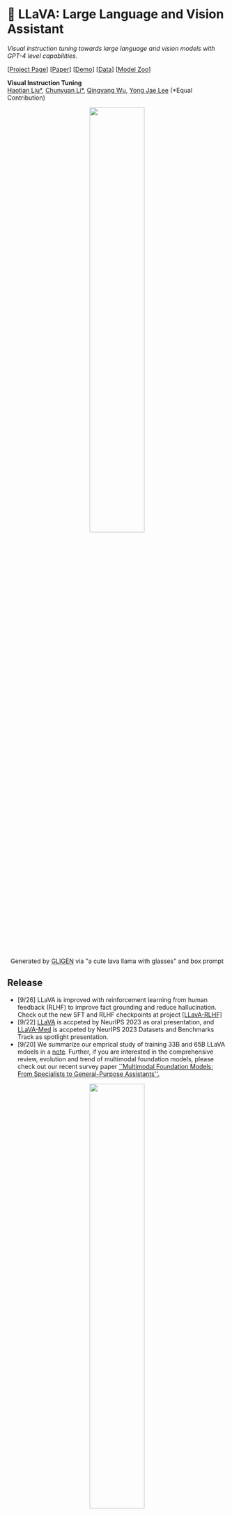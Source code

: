 # 🌋 LLaVA: Large Language and Vision Assistant

*Visual instruction tuning towards large language and vision models with GPT-4 level capabilities.*

[[Project Page](https://llava-vl.github.io/)] [[Paper](https://arxiv.org/abs/2304.08485)] [[Demo](https://llava.hliu.cc/)]  [[Data](https://github.com/haotian-liu/LLaVA/blob/main/docs/Data.md)] [[Model Zoo](https://github.com/haotian-liu/LLaVA/blob/main/docs/MODEL_ZOO.md)]

**Visual Instruction Tuning** <br>
[Haotian Liu*](https://hliu.cc), [Chunyuan Li*](https://chunyuan.li/), [Qingyang Wu](https://scholar.google.ca/citations?user=HDiw-TsAAAAJ&hl=en/), [Yong Jae Lee](https://pages.cs.wisc.edu/~yongjaelee/) (*Equal Contribution)

<p align="center">
    <a href="https://llava.hliu.cc/"><img src="images/llava_logo.png" width="50%"></a> <br>
    Generated by <a href="https://gligen.github.io/">GLIGEN</a> via "a cute lava llama with glasses" and box prompt
</p>


## Release
- [9/26] LLaVA is improved with reinforcement learning from human feedback (RLHF) to improve fact grounding and reduce hallucination. Check out the new SFT and RLHF checkpoints at project [[LLavA-RLHF]](https://llava-rlhf.github.io/)
- [9/22] [LLaVA](https://arxiv.org/abs/2304.08485) is accpeted by NeurIPS 2023 as oral presentation, and [LLaVA-Med](https://arxiv.org/abs/2306.00890) is accpeted by NeurIPS 2023 Datasets and Benchmarks Track as spotlight presentation.
- [9/20] We summarize our emprical study of training 33B and 65B LLaVA mdoels in a [note](https://arxiv.org/abs/2309.09958). Further, if you are interested in the comprehensive review, evolution and trend of multimodal foundation models, please check out our recent survey paper [``Multimodal Foundation Models: From Specialists to General-Purpose Assistants''.](https://arxiv.org/abs/2309.10020)
<p align="center">
  <img src="https://github.com/Computer-Vision-in-the-Wild/CVinW_Readings/blob/main/images/mfm_evolution.jpeg?raw=true" width=50%/>
</p>  

- [7/19] 🔥 We release a major upgrade, including support for LLaMA-2, LoRA training, 4-/8-bit inference, higher resolution (336x336), and a lot more. We release [LLaVA Bench](https://github.com/haotian-liu/LLaVA/blob/main/docs/LLaVA_Bench.md) for benchmarking open-ended visual chat with results from Bard and Bing-Chat. We also support and verify training with RTX 3090 and RTX A6000. Check out [LLaVA-from-LLaMA-2](https://github.com/haotian-liu/LLaVA/blob/main/docs/LLaVA_from_LLaMA2.md), [release notes](https://github.com/haotian-liu/LLaVA/blob/main/docs/Release_Notes.md#7192023), and our [model zoo](https://github.com/haotian-liu/LLaVA/blob/main/docs/MODEL_ZOO.md)!
- [6/26] [CVPR 2023 Tutorial](https://vlp-tutorial.github.io/) on **Large Multimodal Models: Towards Building and Surpassing Multimodal GPT-4**!  Please check out [[Slides](https://datarelease.blob.core.windows.net/tutorial/vision_foundation_models_2023/slides/Chunyuan_cvpr2023_tutorial_lmm.pdf)] [[Notes](https://arxiv.org/abs/2306.14895)] [[YouTube](https://youtu.be/mkI7EPD1vp8)] [[Bilibli](https://www.bilibili.com/video/BV1Ng4y1T7v3/)].
- [6/11] We released the preview for the most requested feature: DeepSpeed and LoRA support!  Please see documentations [here](./docs/LoRA.md).
- [6/1] We released **LLaVA-Med: Large Language and Vision Assistant for Biomedicine**, a step towards building biomedical domain large language and vision models with GPT-4 level capabilities.  Checkout the [paper](https://arxiv.org/abs/2306.00890) and [page](https://github.com/microsoft/LLaVA-Med).
- [5/13] Interested in quantifying the emerged **zero-shot OCR** performance of LLaVA and open-sourced LMM? Please check out the paper ["On the Hidden Mystery of OCR in Large Multimodal Models"](https://arxiv.org/abs/2305.07895), where LLaVA consistently outperforms miniGPT4 on 17 out of 18 datasets, despite LlaVA being trained with an order of magnitude smaller training data.
- [5/6] We are releasing [LLaVA-Lighting-MPT-7B-preview](https://huggingface.co/liuhaotian/LLaVA-Lightning-MPT-7B-preview), based on MPT-7B-Chat!  See [here](#LLaVA-MPT-7b) for more details.
- [5/2] 🔥 We are releasing LLaVA-Lighting!  Train a lite, multimodal GPT-4 with just $40 in 3 hours!  See [here](#train-llava-lightning) for more details.
- [5/2] We upgrade LLaVA package to v0.1 to support Vicuna v0 and v1 checkpoints, please upgrade following instructions [here](#install).
- [4/30] Our checkpoint with Vicuna-7b-v0 has been released [here](#llava-7b)! This checkpoint is more accessible and device friendly.  Stay tuned for a major upgrade next week!
- [4/27] Thanks to the community effort, LLaVA-13B with 4-bit quantization allows you to run on a GPU with as few as 12GB VRAM!  Try it out [here](https://github.com/oobabooga/text-generation-webui/tree/main/extensions/llava).
- [4/17] 🔥 We released **LLaVA: Large Language and Vision Assistant**. We propose visual instruction tuning, towards building large language and vision models with GPT-4 level capabilities.  Checkout the [paper](https://arxiv.org/abs/2304.08485) and [demo](https://llava.hliu.cc/).

<!-- <a href="https://llava.hliu.cc/"><img src="assets/demo.gif" width="70%"></a> -->

[![Code License](https://img.shields.io/badge/Code%20License-Apache_2.0-green.svg)](https://github.com/tatsu-lab/stanford_alpaca/blob/main/LICENSE)
[![Data License](https://img.shields.io/badge/Data%20License-CC%20By%20NC%204.0-red.svg)](https://github.com/tatsu-lab/stanford_alpaca/blob/main/DATA_LICENSE)
**Usage and License Notices**: The data and checkpoint is intended and licensed for research use only. They are also restricted to uses that follow the license agreement of LLaMA, Vicuna and GPT-4. The dataset is CC BY NC 4.0 (allowing only non-commercial use) and models trained using the dataset should not be used outside of research purposes.


## Contents
- [Install](#install)
- [LLaVA Weights](#llava-weights)
- [Demo](#Demo)
- [Model Zoo](https://github.com/haotian-liu/LLaVA/blob/main/docs/MODEL_ZOO.md)
- [Dataset](https://github.com/haotian-liu/LLaVA/blob/main/docs/Data.md)
- [Train](#train)
- [Evaluation](#evaluation)

## Install

1. Clone this repository and navigate to LLaVA folder
```bash
git clone https://github.com/haotian-liu/LLaVA.git
cd LLaVA
```

2. Install Package
```Shell
conda create -n llava python=3.10 -y
conda activate llava
pip install --upgrade pip  # enable PEP 660 support
pip install -e .
```

3. Install additional packages for training cases
```
pip install ninja
pip install flash-attn --no-build-isolation
```

### Upgrade to latest code base

```Shell
git pull
pip uninstall transformers
pip install -e .
```

## LLaVA Weights
Please check out our [Model Zoo](https://github.com/haotian-liu/LLaVA/blob/main/docs/MODEL_ZOO.md) for all public LLaVA checkpoints, and the instructions of how to use the weights.

## Demo

To run our demo, you need to prepare LLaVA checkpoints locally.  Please follow the instructions [here](#llava-weights) to download the checkpoints.

### Gradio Web UI

To launch a Gradio demo locally, please run the following commands one by one. If you plan to launch multiple model workers to compare between different checkpoints, you only need to launch the controller and the web server *ONCE*.

#### Launch a controller
```Shell
python -m llava.serve.controller --host 0.0.0.0 --port 10000
```

#### Launch a gradio web server.
```Shell
python -m llava.serve.gradio_web_server --controller http://localhost:10000 --model-list-mode reload
```
You just launched the Gradio web interface. Now, you can open the web interface with the URL printed on the screen. You may notice that there is no model in the model list. Do not worry, as we have not launched any model worker yet. It will be automatically updated when you launch a model worker.

#### Launch a model worker

This is the actual *worker* that performs the inference on the GPU.  Each worker is responsible for a single model specified in `--model-path`.

```Shell
python -m llava.serve.model_worker --host 0.0.0.0 --controller http://localhost:10000 --port 40000 --worker http://localhost:40000 --model-path ./checkpoints/LLaVA-13B-v0
```
Wait until the process finishes loading the model and you see "Uvicorn running on ...".  Now, refresh your Gradio web UI, and you will see the model you just launched in the model list.

You can launch as many workers as you want, and compare between different model checkpoints in the same Gradio interface. Please keep the `--controller` the same, and modify the `--port` and `--worker` to a different port number for each worker.
```Shell
python -m llava.serve.model_worker --host 0.0.0.0 --controller http://localhost:10000 --port <different from 40000, say 40001> --worker http://localhost:<change accordingly, i.e. 40001> --model-path <ckpt2>
```

#### Launch a model worker (Multiple GPUs, when GPU VRAM <= 24GB)

If the VRAM of your GPU is less than 24GB (e.g., RTX 3090, RTX 4090, etc.), you may try running it with multiple GPUs. Our latest code base will automatically try to use multiple GPUs if you have more than one GPU. You can specify which GPUs to use with `CUDA_VISIBLE_DEVICES`. Below is an example of running with the first two GPUs.

```Shell
CUDA_VISIBLE_DEVICES=0,1 python -m llava.serve.model_worker --host 0.0.0.0 --controller http://localhost:10000 --port 40000 --worker http://localhost:40000 --model-path ./checkpoints/LLaVA-13B-v0
```

#### Launch a model worker (4-bit, 8-bit inference, quantized)

You can launch the model worker with quantized bits (4-bit, 8-bit), which allows you to run the inference with reduced GPU memory footprint, potentially allowing you to run on a GPU with as few as 12GB VRAM. Note that inference with quantized bits may not be as accurate as the full-precision model. Simply append `--load-4bit` or `--load-8bit` to the **model worker** command that you are executing. Below is an example of running with 4-bit quantization.

```Shell
python -m llava.serve.model_worker --host 0.0.0.0 --controller http://localhost:10000 --port 40000 --worker http://localhost:40000 --model-path liuhaotian/llava-llama-2-13b-chat-lightning-preview --load-4bit
```

#### Launch a model worker (LoRA weights, unmerged)

You can launch the model worker with LoRA weights, without merging them with the base checkpoint, to save disk space. There will be additional loading time, while the inference speed is the same as the merged checkpoints. Unmerged LoRA checkpoints do not have `lora-merge` in the model name, and are usually much smaller (less than 1GB) than the merged checkpoints (13G for 7B, and 25G for 13B).

To load unmerged LoRA weights, you simply need to pass an additional argument `--model-base`, which is the base LLM that is used to train the LoRA weights. You can check the base LLM of each LoRA weights in the [model zoo](https://github.com/haotian-liu/LLaVA/blob/main/docs/MODEL_ZOO.md).

```Shell
python -m llava.serve.model_worker --host 0.0.0.0 --controller http://localhost:10000 --port 40000 --worker http://localhost:40000 --model-path liuhaotian/llava-v1-0719-336px-lora-vicuna-13b-v1.3 --model-base lmsys/vicuna-13b-v1.3
```

### CLI Inference

Chat about images using LLaVA without the need of Gradio interface. It also supports multiple GPUs, 4-bit and 8-bit quantized inference. With 4-bit quantization, for our LLaVA-Lightning-MPT-7B, it uses less than 8GB VRAM on a single GPU.

```Shell
python -m llava.serve.cli \
    --model-path liuhaotian/LLaVA-Lightning-MPT-7B-preview \
    --image-file "https://llava-vl.github.io/static/images/view.jpg" \
    --load-4bit
```

<img src="images/demo_cli.gif" width="70%">

## Train

LLaVA training consists of two stages: (1) feature alignment stage: use approximately 600K filtered CC3M to connect a *frozen pretrained* vision encoder to a *frozen LLM*; (2) visual instruction tuning stage: use 150K GPT-generated multimodal instruction-following to teach the model to follow multimodal instructions.

LLaVA is trained on 8 A100 GPUs with 80GB memory. To train on fewer GPUs, you can reduce the `per_device_train_batch_size` and increase the `gradient_accumulation_steps` accordingly. Always keep the global batch size the same: `per_device_train_batch_size` x `gradient_accumulation_steps` x `num_gpus`.

### Hyperparameters
We use a similar set of hyperparameters as Vicuna in finetuning.  Both hyperparameters used in pretraining and finetuning are provided below.

1. Pretraining

| Hyperparameter | Global Batch Size | Learning rate | Epochs | Max length | Weight decay |
| --- | ---: | ---: | ---: | ---: | ---: |
| LLaVA-13B | 128 | 2e-3 | 1 | 2048 | 0 |

2. Finetuning

| Hyperparameter | Global Batch Size | Learning rate | Epochs | Max length | Weight decay |
| --- | ---: | ---: | ---: | ---: | ---: |
| LLaVA-13B | 32 | 2e-5 | 3 | 2048 | 0 |

### Prepare Vicuna checkpoints

Before you start, prepare our base model Vicuna, which is an instruction-tuned chatbot. Please download its weights [here](https://github.com/lm-sys/FastChat#model-weights).

Vicuna has two versions: v0 and v1, the main difference between them is the prompt of format. We support both. To ensure the best performance, you need to specify the correct prompt version corresponding to the weights you download: `v0` for `v0` weights, and `v1` for all Vicuna `v1.x` models.

### Pretrain (feature alignment)

Please download the subset of the CC3M dataset we use in the paper [here](https://huggingface.co/datasets/liuhaotian/LLaVA-CC3M-Pretrain-595K).

Pretrain takes around 4 hours for LLaVA-13B on 8x A100 (80G). It takes around 2 hours for 7B checkpoints.

We recommend training with DeepSpeed as it can save a lot of GPU RAM. We provide training script with DeepSpeed [here](https://github.com/haotian-liu/LLaVA/blob/main/scripts/pretrain.sh).

You may run this with a single A100 GPU with the following code.  Please note that the `per_device_train_batch_size` * `gradient_accumulation_steps` should be equal to 128 to keep the global batch size the same.

<details>
<summary>Pretrain: LLaVA-13B, 1x A100 (80G).  Time: ~33 hours.</summary>

```Shell
python llava/train/train_mem.py \
    --model_name_or_path ./checkpoints/vicuna-13b \
    --version [v0 or v1] \
    --data_path /path/to/cc3m_595k.json \
    --image_folder /path/to/cc3m_595k_images \
    --vision_tower openai/clip-vit-large-patch14 \
    --tune_mm_mlp_adapter True \
    --mm_vision_select_layer -2 \
    --mm_use_im_start_end False \
    --mm_use_im_patch_token False \
    --bf16 True \
    --output_dir ./checkpoints/llava-13b-pretrain \
    --num_train_epochs 1 \
    --per_device_train_batch_size 16 \
    --per_device_eval_batch_size 4 \
    --gradient_accumulation_steps 8 \
    --evaluation_strategy "no" \
    --save_strategy "steps" \
    --save_steps 2400 \
    --save_total_limit 1 \
    --learning_rate 2e-3 \
    --weight_decay 0. \
    --warmup_ratio 0.03 \
    --lr_scheduler_type "cosine" \
    --logging_steps 1 \
    --tf32 True \
    --model_max_length 2048 \
    --gradient_checkpointing True \
    --lazy_preprocess True \
    --report_to wandb
```
</details>


### Visual Instruction Tuning

1. Prepare data

Please download the annotation of our instruction tuning data [llava_instruct_158k.json](https://huggingface.co/datasets/liuhaotian/LLaVA-Instruct-150K/blob/main/llava_instruct_150k.json), and download the COCO train2017 images [here](https://cocodataset.org/#download).

2. Start training!

You may download our pretrained projectors in [Model Zoo](https://github.com/haotian-liu/LLaVA/blob/main/docs/MODEL_ZOO.md). It is not recommended to use legacy projectors, as they may be trained with a different version of the codebase, and if any option is off, the model will not function/train as we expected.

When we initially released our paper, we used a full 3-epoch schedule on the LLaVA-Instruct-158K dataset. The scripts are provided [here](https://github.com/haotian-liu/LLaVA/blob/main/scripts/finetune_full_schedule.sh).

In our later exploration, we introduced LLaVA-Lightning, as we find that a much faster 1-epoch schedule on LLaVA-Instruct-80K can achieve fast convergence and good performance. With LLaVA Lightning, we are able to train, validate, and release LLaVA-LLaMA-2 checkpoints preview on the same day as LLaMA-2 release. If you are interested to learn more about LLaVA Lightning, please continue to the following section.

### Lightning

LLaVA-Lightning can be trained on 8x A100 GPUs in just 3 hours, including both pretraining and finetuning. When using spot instances, it costs just ~$40.

For LLaVA Lightning, we create two distilled subset to ensure both a broad concept coverage, and the efficiency in training. Furthermore, we only perform instruction tuning for 1 epoch, in contrast to 3 epochs in the paper. We find such schedule is effective and can achieve fast convergence and good performance.

For pretraining, we create a concept-balanced subset of LAION-CC-SBU. It consists of 558K images.  Download data [here](https://huggingface.co/datasets/liuhaotian/LLaVA-Pretrain/tree/main).

For instruction tuning, we create a subset of LLaVA-Instruct-150K. It consists of 80K image-instruction pairs, consisting of 40K conversation and 40K complex reasoning data, with non-overlapping images. Download `llava_instruct_80k.json` [here](https://huggingface.co/datasets/liuhaotian/LLaVA-Instruct-150K/blob/main/llava_instruct_80k.json).

#### Hyperparameters

1. Pretraining ([script](https://github.com/haotian-liu/LLaVA/blob/main/scripts/pretrain.sh))

| Hyperparameter | Global Batch Size | Learning rate | Epochs | Max length | Weight decay |
| --- | ---: | ---: | ---: | ---: | ---: |
| LLaVA-Lightning | 128 | 2e-3 | 1 | 2048 | 0 |

2. Visual Instruction Tuning ([script](https://github.com/haotian-liu/LLaVA/blob/main/scripts/finetune.sh))

| Hyperparameter | Global Batch Size | Learning rate | Epochs | Max length | Weight decay |
| --- | ---: | ---: | ---: | ---: | ---: |
| LLaVA-Lightning | 128 | 2e-5 | 1 | 2048 | 0 |

#### LLaVA-MPT-7b
Thanks to LLaVA-Lightning, we are able to train a checkpoint based on MPT-7B-Chat on 8x A100 GPUs in just 3 hours, including both pretraining and finetuning.

**NOTE**: This is a research preview of the LLaVA-Lightning based on MPT-7B-chat checkpoint. The usage of the model should comply with MPT-7B-chat license and agreements.

1. Usage

You do not need to download our checkpoint, it will directly load from our Hugging Face model: [`liuhaotian/LLaVA-Lightning-MPT-7B-preview`](https://huggingface.co/liuhaotian/LLaVA-Lightning-MPT-7B-preview).

```Shell
python -m llava.serve.controller --host 0.0.0.0 --port 10000
python -m llava.serve.model_worker --host 0.0.0.0 --controller http://localhost:10000 --port 40000 --worker http://localhost:40000 --model-path liuhaotian/LLaVA-Lightning-MPT-7B-preview
python -m llava.serve.gradio_web_server --controller http://localhost:10000
```

2. Training

We use the same set of training dataset, and the hyperparameters as other *Lightning* checkpoints.

## Evaluation

### GPT-assisted Evaluation

Our GPT-assisted evaluation pipeline for multimodal modeling is provided for a comprehensive understanding of the capabilities of vision-language models.  Please see our paper for more details.

1. Generate LLaVA responses

```Shell
python model_vqa.py \
    --model-path ./checkpoints/LLaVA-13B-v0 \
    --question-file \
    playground/data/coco2014_val_qa_eval/qa90_questions.jsonl \
    --image-folder \
    /path/to/coco2014_val \
    --answers-file \
    /path/to/answer-file-our.jsonl
```

2. Evaluate the generated responses.  In our case, [`answer-file-ref.jsonl`](./playground/data/coco2014_val_qa_eval/qa90_gpt4_answer.jsonl) is the response generated by text-only GPT-4 (0314), with the context captions/boxes provided.

```Shell
OPENAI_API_KEY="sk-***********************************" python llava/eval/eval_gpt_review_visual.py \
    --question playground/data/coco2014_val_qa_eval/qa90_questions.jsonl \
    --context llava/eval/table/caps_boxes_coco2014_val_80.jsonl \
    --answer-list \
    /path/to/answer-file-ref.jsonl \
    /path/to/answer-file-our.jsonl \
    --rule llava/eval/table/rule.json \
    --output /path/to/review.json
```

3. Summarize the evaluation results

```Shell
python summarize_gpt_review.py
```

## ScienceQA

Please check out the documentation [here](https://github.com/haotian-liu/LLaVA/blob/main/docs/ScienceQA.md).

## Citation

If you find LLaVA useful for your research and applications, please cite using this BibTeX:
```bibtex
@misc{liu2023llava,
      title={Visual Instruction Tuning}, 
      author={Liu, Haotian and Li, Chunyuan and Wu, Qingyang and Lee, Yong Jae},
      publisher={arXiv:2304.08485},
      year={2023},
}
```

## Acknowledgement

- [Vicuna](https://github.com/lm-sys/FastChat): the codebase we built upon, and our base model Vicuna-13B that has the amazing language capabilities!

## Related Projects

- [Instruction Tuning with GPT-4](https://github.com/Instruction-Tuning-with-GPT-4/GPT-4-LLM)
- [LLaVA-Med: Training a Large Language-and-Vision Assistant for Biomedicine in One Day](https://github.com/microsoft/LLaVA-Med)
- [Otter: In-Context Multi-Modal Instruction Tuning](https://github.com/Luodian/Otter)

For future project ideas, please check out:
- [SEEM: Segment Everything Everywhere All at Once](https://github.com/UX-Decoder/Segment-Everything-Everywhere-All-At-Once)
- [Grounded-Segment-Anything](https://github.com/IDEA-Research/Grounded-Segment-Anything) to detect, segment, and generate anything by marrying [Grounding DINO](https://github.com/IDEA-Research/GroundingDINO) and [Segment-Anything](https://github.com/facebookresearch/segment-anything).
=======
# Video-Visual-Conversational-Assistant
A prototype of interactive visual conversational assistant agent using open-source frameworks

### Objective & Use-case
Audio and visual inputs are considered the 2 main primary modalities of human that are oftened leveraged to produce a response. We're hacking a prototype using foundatioanal frameworks for context-specific agent that may or may not require a prompt to elucidate a response, much like an actual assistant.

## Module Index
* [Visual](visual/README.md)

## Open-source Repos
* General:
    * [qLoRa](https://github.com/artidoro/qlora)
* Speech:
    * [NeMo](https://github.com/NVIDIA/NeMo)
* Multi:
    * [LLava](https://github.com/haotian-liu/LLaVA#Demo)
        <br>[Real-time audio processing and response generation with LLM repo](https://github.com/vocodedev/vocode-python)
        <br>[Incontext examples template](https://github.com/web-arena-x/webarena/blob/main/agent/prompts/prompt_constructor.py#L184)

We plan to build a real-time audio-visual assistant with the following modules:
1. Real-time video descriptor that helps describe the objects in the scene 
2. Real-time speech-to-text module with audio-end point detection (we will be borrowing code from here https://github.com/vocodedev/vocode-python)
3. We will be using an off-the-shelf LLM with a prompt template with in-context examples similar to https://github.com/web-arena-x/webarena/blob/main/agent/prompts/prompt_constructor.py#L184 to generate a response
4. We will be using off-the shelf TTS to render speech back   

<b> Scenario</b>

Versions:

    1. questions about the objects in the scene in real-time based on LLM's parametric memory
    2. Answers questions about the objects in the scene in real-time based on LLM's parametric memory and vectorDB
    3. Can perform actions on your behalf , add items into cart/use a browser application 

### Dev Set-up
1. <b> [OpenSource frameworks resources GPT](https://osschat.io/chat?project=llama)

2. <b> Extracting Llama Generation Probabilities </b>
    To extract the generative probabilities of a certain response given a certain input when using Llama for inference, you can use the following code:
    ```
    import torch
    from llama.inference import LlamaInference

    # Load the fine-tuned Llama model
    model_path = "path/to/your/fine-tuned/model"
    model = torch.load(model_path)

    # Create an instance of LlamaInference
    inference = LlamaInference(model)
    ...
    # Get the generative probabilities
    probabilities = inference.get_generative_probabilities(input_text, response_text)
    ```
    For more information on Llama and its inference capabilities, you can refer to the official Llama GitHub repository: Llama GitHub
    
3. <b> NeMo Transcriptions
    ```
    import nemo
    import nemo_asr

    # Load the pre-trained ASR model
    asr_model = nemo_asr.models.EncDecCTCModel.from_pretrained(model_name='QuartzNet15x5Base-En')

    # Transcribe audio file
    audio_file = 'path/to/audio.wav'
    transcriptions = asr_model.transcribe([audio_file])

    # Print the transcriptions
    for transcription in transcriptions:
        print(transcription)
    ```

## Pinging the LLava worker 
```
headers = {"User-Agent": "LLaVA Client"} 
    pload = {
        "model": model_name,
        "prompt": prompt,
        "max_new_tokens": max_new_tokens,
        "temperature": 0.7,
        "stop": conv.sep,
        "images": images
    }
response = requests.post(worker_addr + "/worker_generate_stream", headers=headers,
        json=pload, stream=True)
```
